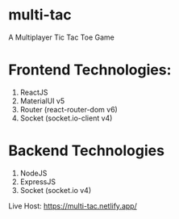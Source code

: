 # multi-tac

A Multiplayer Tic Tac Toe Game

# Frontend Technologies:

1. ReactJS
2. MaterialUI v5
3. Router (react-router-dom v6)
4. Socket (socket.io-client v4)

# Backend Technologies

1. NodeJS
2. ExpressJS
3. Socket (socket.io v4)

Live Host: https://multi-tac.netlify.app/
